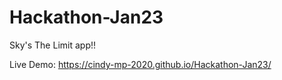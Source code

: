 # Hackathon-Jan23

Sky's The Limit app!!

Live Demo: https://cindy-mp-2020.github.io/Hackathon-Jan23/
